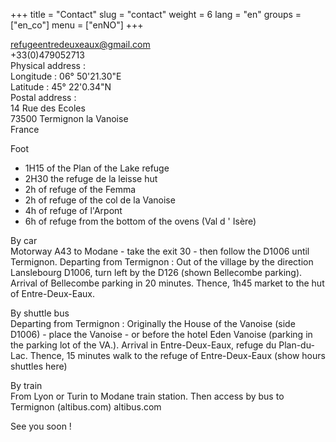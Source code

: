 +++
title = "Contact"
slug = "contact"
weight = 6
lang = "en"
groups = ["en_co"]
menu = ["enNO"]
+++

<span class="glyphicon glyphicon-envelope" aria-hidden="true"></span>
refugeentredeuxeaux@gmail.com  
<span class="glyphicon glyphicon-earphone" aria-hidden="true"></span>
+33(0)479052713  
<span class="glyphicon glyphicon-map-marker" aria-hidden="true"></span>
Physical address :  
Longitude : 06° 50'21.30"E  
Latitude : 45° 22'0.34"N  
<span class="glyphicon glyphicon-home" aria-hidden="true"></span>
Postal address :  
14 Rue des Ecoles  
73500 Termignon la Vanoise  
France  

Foot  
- 1H15 of the Plan of the Lake refuge  
- 2H30 the refuge de la leisse hut  
- 2h of refuge of the Femma  
- 2h of refuge of the col de la Vanoise  
- 4h of refuge of l'Arpont  
- 6h of refuge from the bottom of the ovens (Val d ' Isère)  
  
By car  
Motorway A43 to Modane - take the exit 30 - then follow the D1006 until Termignon. Departing from Termignon : Out of the village by the direction Lanslebourg D1006, turn left by the D126 (shown Bellecombe parking). Arrival of Bellecombe parking in 20 minutes. Thence, 1h45 market to the hut of Entre-Deux-Eaux.  
  
By shuttle bus  
Departing from Termignon : Originally the House of the Vanoise (side D1006) - place the Vanoise - or before the hotel Eden Vanoise (parking in the parking lot of the VA.). Arrival in Entre-Deux-Eaux, refuge du Plan-du-Lac. Thence, 15 minutes walk to the refuge of Entre-Deux-Eaux (show hours shuttles here)  
  
By train  
From Lyon or Turin to Modane train station. Then access by bus to Termignon (altibus.com) altibus.com  
  
  
  
See you soon !